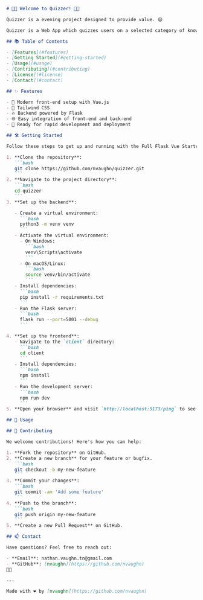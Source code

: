 ````markdown
# 🎉🚀 Welcome to Quizzer! 🚀🎉

Quizzer is a evening project designed to provide value. 😄

Quizzer is a Web App which quizzes users on a selected category of knowledge.

## 📚 Table of Contents

- [Features](#features)
- [Getting Started](#getting-started)
- [Usage](#usage)
- [Contributing](#contributing)
- [License](#license)
- [Contact](#contact)

## ✨ Features

- 🌟 Modern front-end setup with Vue.js
- 🦁 Tailwind CSS
- 🔥 Backend powered by Flask
- 🌐 Easy integration of front-end and back-end
- 🚀 Ready for rapid development and deployment

## 🛠 Getting Started

Follow these steps to get up and running with the Full Flask Vue Starter App:

1. **Clone the repository**:
   ```bash
   git clone https://github.com/nvaughn/quizzer.git
   ```
2. **Navigate to the project directory**:
   ```bash
   cd quizzer
   ```
3. **Set up the backend**:

   - Create a virtual environment:
     ```bash
     python3 -m venv venv
     ```
   - Activate the virtual environment:
     - On Windows:
       ```bash
       venv\Scripts\activate
       ```
     - On macOS/Linux:
       ```bash
       source venv/bin/activate
       ```
   - Install dependencies:
     ```bash
     pip install -r requirements.txt
     ```
   - Run the Flask server:
     ```bash
     flask run --port=5001 --debug
     ```

4. **Set up the frontend**:
   - Navigate to the `client` directory:
     ```bash
     cd client
     ```
   - Install dependencies:
     ```bash
     npm install
     ```
   - Run the development server:
     ```bash
     npm run dev
     ```
5. **Open your browser** and visit `http://localhost:5173/ping` to see the app in action! 🎉

## 🚀 Usage

## 🤝 Contributing

We welcome contributions! Here's how you can help:

1. **Fork the repository** on GitHub.
2. **Create a new branch** for your feature or bugfix.
   ```bash
   git checkout -b my-new-feature
   ```
3. **Commit your changes**:
   ```bash
   git commit -am 'Add some feature'
   ```
4. **Push to the branch**:
   ```bash
   git push origin my-new-feature
   ```
5. **Create a new Pull Request** on GitHub.

## 📫 Contact

Have questions? Feel free to reach out:

- **Email**: nathan.vaughn.tn@gmail.com
- **GitHub**: [nvaughn](https://github.com/nvaughn)
🚀✨

---

Made with ❤️ by [nvaughn](https://github.com/nvaughn)
````

